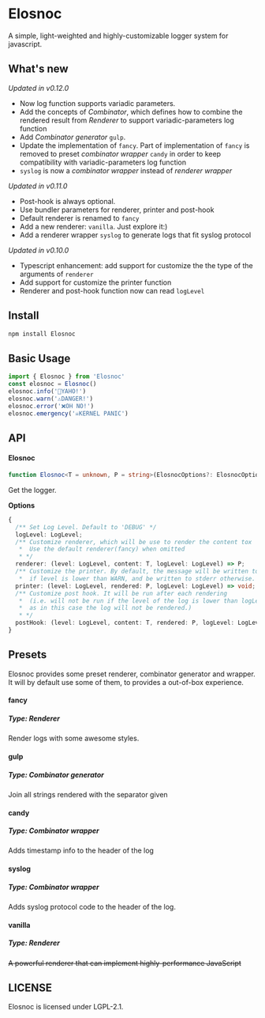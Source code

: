 # Elosnoc

A simple, light-weighted and highly-customizable logger system for javascript.

## What's new

_Updated in v0.12.0_
- Now log function supports variadic parameters.
- Add the concepts of _Combinator_, which defines how to combine the rendered result from _Renderer_ to support variadic-parameters log function
- Add _Combinator generator_ `gulp`. 
- Update the implementation of `fancy`. Part of implementation of `fancy` is removed to preset _combinator wrapper_ `candy` in order to keep compatibility with variadic-parameters log function
- `syslog` is now a _combinator wrapper_ instead of _renderer wrapper_

_Updated in v0.11.0_

- Post-hook is always optional.
- Use bundler parameters for renderer, printer and post-hook 
- Default renderer is renamed to `fancy`
- Add a new renderer: `vanilla`. Just explore it:)
- Add a renderer wrapper `syslog` to generate logs that fit syslog protocol

_Updated in v0.10.0_

- Typescript enhancement: add support for customize the the type of the arguments of `renderer`
- Add support for customize the printer function
- Renderer and post-hook function now can read `logLevel`

## Install

```bash
npm install Elosnoc
```

## Basic Usage

```typescript
import { Elosnoc } from 'Elosnoc'
const elosnoc = Elosnoc()
elosnoc.info('💬YAHO!')
elosnoc.warn('⚠️DANGER!')
elosnoc.error('❌OH NO!')
elosnoc.emergency('☠️KERNEL PANIC')
```

## API

#### Elosnoc

```typescript
function Elosnoc<T = unknown, P = string>(ElosnocOptions?: ElosnocOptions<T, P>): Logger
```

Get the logger.

**Options**

```typescript
{
  /** Set Log Level. Default to 'DEBUG' */
  logLevel: LogLevel;
  /** Customize renderer, which will be use to render the content tox
   *  Use the default renderer(fancy) when omitted
   * */
  renderer: (level: LogLevel, content: T, logLevel: LogLevel) => P;
  /** Customize the printer. By default, the message will be written to stdout
   *  if level is lower than WARN, and be written to stderr otherwise. */
  printer: (level: LogLevel, rendered: P, logLevel: LogLevel) => void;
  /** Customize post hook. It will be run after each rendering
   *  (i.e. will not be run if the level of the log is lower than logLevel
   *  as in this case the log will not be rendered.)
   * */
  postHook: (level: LogLevel, content: T, rendered: P, logLevel: LogLevel) => void;
}
```

## Presets

Elosnoc provides some preset renderer, combinator generator and wrapper. It will by default use some of them, to provides a out-of-box experience.


#### fancy
##### Type: Renderer
Render logs with some awesome styles.

#### gulp
##### Type: Combinator generator
Join all strings rendered with the separator given

#### candy
##### Type: Combinator wrapper
Adds timestamp info to the header of the log

#### syslog
##### Type: Combinator wrapper
Adds syslog protocol code to the header of the log.

#### vanilla
##### Type: Renderer
~~A powerful renderer that can implement highly-performance JavaScript~~

## LICENSE

Elosnoc is licensed under LGPL-2.1.
